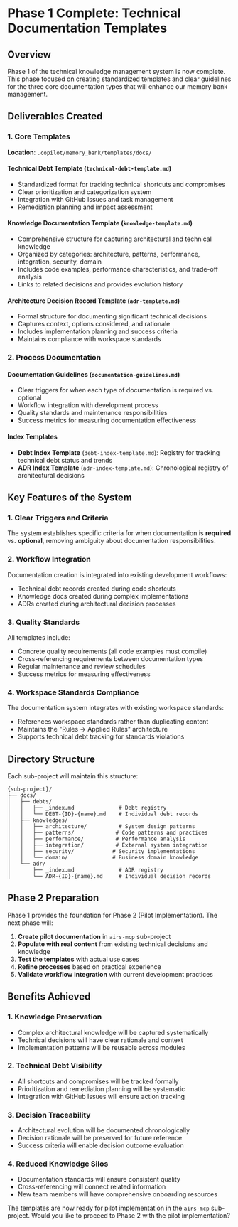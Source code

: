# Phase 1 Complete: Technical Documentation Templates

## Overview
Phase 1 of the technical knowledge management system is now complete. This phase focused on creating standardized templates and clear guidelines for the three core documentation types that will enhance our memory bank management.

## Deliverables Created

### 1. Core Templates
**Location**: `.copilot/memory_bank/templates/docs/`

#### Technical Debt Template (`technical-debt-template.md`)
- Standardized format for tracking technical shortcuts and compromises
- Clear prioritization and categorization system
- Integration with GitHub Issues and task management
- Remediation planning and impact assessment

#### Knowledge Documentation Template (`knowledge-template.md`)
- Comprehensive structure for capturing architectural and technical knowledge
- Organized by categories: architecture, patterns, performance, integration, security, domain
- Includes code examples, performance characteristics, and trade-off analysis
- Links to related decisions and provides evolution history

#### Architecture Decision Record Template (`adr-template.md`)
- Formal structure for documenting significant technical decisions
- Captures context, options considered, and rationale
- Includes implementation planning and success criteria
- Maintains compliance with workspace standards

### 2. Process Documentation

#### Documentation Guidelines (`documentation-guidelines.md`)
- Clear triggers for when each type of documentation is required vs. optional
- Workflow integration with development process
- Quality standards and maintenance responsibilities
- Success metrics for measuring documentation effectiveness

#### Index Templates
- **Debt Index Template** (`debt-index-template.md`): Registry for tracking technical debt status and trends
- **ADR Index Template** (`adr-index-template.md`): Chronological registry of architectural decisions

## Key Features of the System

### 1. **Clear Triggers and Criteria**
The system establishes specific criteria for when documentation is **required** vs. **optional**, removing ambiguity about documentation responsibilities.

### 2. **Workflow Integration**
Documentation creation is integrated into existing development workflows:
- Technical debt records created during code shortcuts
- Knowledge docs created during complex implementations  
- ADRs created during architectural decision processes

### 3. **Quality Standards**
All templates include:
- Concrete quality requirements (all code examples must compile)
- Cross-referencing requirements between documentation types
- Regular maintenance and review schedules
- Success metrics for measuring effectiveness

### 4. **Workspace Standards Compliance**
The documentation system integrates with existing workspace standards:
- References workspace standards rather than duplicating content
- Maintains the "Rules → Applied Rules" architecture
- Supports technical debt tracking for standards violations

## Directory Structure
Each sub-project will maintain this structure:
```
{sub-project}/
├── docs/
│   ├── debts/
│   │   ├── _index.md              # Debt registry  
│   │   └── DEBT-{ID}-{name}.md    # Individual debt records
│   ├── knowledges/
│   │   ├── architecture/          # System design patterns
│   │   ├── patterns/             # Code patterns and practices  
│   │   ├── performance/          # Performance analysis
│   │   ├── integration/          # External system integration
│   │   ├── security/            # Security implementations
│   │   └── domain/              # Business domain knowledge
│   └── adr/
│       ├── _index.md              # ADR registry
│       └── ADR-{ID}-{name}.md     # Individual decision records
```

## Phase 2 Preparation

Phase 1 provides the foundation for Phase 2 (Pilot Implementation). The next phase will:

1. **Create pilot documentation** in `airs-mcp` sub-project
2. **Populate with real content** from existing technical decisions and knowledge
3. **Test the templates** with actual use cases
4. **Refine processes** based on practical experience
5. **Validate workflow integration** with current development practices

## Benefits Achieved

### 1. **Knowledge Preservation**
- Complex architectural knowledge will be captured systematically
- Technical decisions will have clear rationale and context
- Implementation patterns will be reusable across modules

### 2. **Technical Debt Visibility**
- All shortcuts and compromises will be tracked formally
- Prioritization and remediation planning will be systematic
- Integration with GitHub Issues will ensure action tracking

### 3. **Decision Traceability**
- Architectural evolution will be documented chronologically
- Decision rationale will be preserved for future reference
- Success criteria will enable decision outcome evaluation

### 4. **Reduced Knowledge Silos**
- Documentation standards will ensure consistent quality
- Cross-referencing will connect related information
- New team members will have comprehensive onboarding resources

The templates are now ready for pilot implementation in the `airs-mcp` sub-project. Would you like to proceed to Phase 2 with the pilot implementation?
